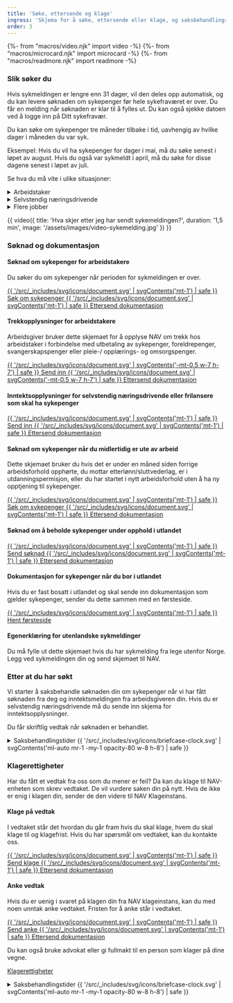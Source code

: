 ```yaml
---
title: 'Søke, ettersende og klage'
ingress: 'Skjema for å søke, ettersende eller klage, og saksbehandlingstider.'
order: 3
---
```


{%- from "macros/video.njk" import video -%}
{%- from "macros/microcard.njk" import microcard -%}
{%- from "macros/readmore.njk" import readmore -%}

### Slik søker du

Hvis sykmeldingen er lengre enn 31 dager, vil den deles opp automatisk, og du kan levere søknaden om sykepenger før hele sykefraværet er over. Du får en melding når søknaden er klar til å fylles ut. Du kan også sjekke datoen ved å logge inn på Ditt sykefravær.

Du kan søke om sykepenger tre måneder tilbake i tid, uavhengig av hvilke dager i måneden du var syk.

Eksempel: Hvis du vil ha sykepenger for dager i mai, må du søke senest i løpet av august. Hvis du også var sykmeldt i april, må du søke for disse dagene senest i løpet av juli.

Se hva du må vite i ulike situasjoner:

<div class="accordion">
  <details>
    <summary>Arbeidstaker</summary>
    <p>Innhold mangler</p>
  </details>
  <details>
    <summary>Selvstendig næringsdrivende</summary>
    <p>Innhold mangler</p>
  </details>
  <details>
    <summary>Flere jobber</summary>
    <p>Innhold mangler</p>
  </details>
</div>

{{ video({ 
  title: 'Hva skjer etter jeg har sendt sykemeldingen?', 
  duration: '1,5 min', 
  image: '/assets/images/video-sykemelding.jpg' 
}) }}

### Søknad og dokumentasjon

#### Søknad om sykepenger for arbeidstakere

Du søker du om sykepenger når perioden for sykmeldingen er over.

<div class="grid gap-2">
  <a class="flex items-start gap-2 font-medium" href="javascript:void(0);">
    {{ '/src/_includes/svg/icons/document.svg' | svgContents('mt-1') | safe }}
    Søk om sykepenger
  </a>
  <a class="flex items-start gap-2 font-medium" href="javascript:void(0);">
    {{ '/src/_includes/svg/icons/document.svg' | svgContents('mt-1') | safe }}
    Ettersend dokumentasjon
  </a>
</div>

#### Trekkopplysninger for arbeidstakere

Arbeidsgiver bruker dette skjemaet for å opplyse NAV om trekk hos arbeidstaker i forbindelse med utbetaling av sykepenger, foreldrepenger, svangerskapspenger eller pleie-/ opplærings- og omsorgspenger.

<div class="grid gap-1">
  <a class="flex items-center gap-2 px-3 pt-2 hover:bg-blue-100 pb-1.5 font-medium no-underline rounded-md bg-blue-50" href="javascript:void(0);">
    {{ '/src/_includes/svg/icons/document.svg' | svgContents('-mt-0.5 w-7 h-7') | safe }}
    Send inn
  </a>
  <a class="flex items-center gap-2 px-3 pt-2 hover:bg-blue-100 pb-1.5 font-medium no-underline rounded-md bg-blue-50" href="javascript:void(0);">
    {{ '/src/_includes/svg/icons/document.svg' | svgContents('-mt-0.5 w-7 h-7') | safe }}
    Ettersend dokumentasjon
  </a>
</div>

#### Inntektsopplysninger for selvstendig næringsdrivende eller frilansere som skal ha sykepenger

<div class="grid gap-2">
  <a class="flex items-start gap-2 font-medium" href="javascript:void(0);">
    {{ '/src/_includes/svg/icons/document.svg' | svgContents('mt-1') | safe }}
    Send inn
  </a>
  <a class="flex items-start gap-2 font-medium" href="javascript:void(0);">
    {{ '/src/_includes/svg/icons/document.svg' | svgContents('mt-1') | safe }}
    Ettersend dokumentasjon
  </a>
</div>

#### Søknad om sykepenger når du midlertidig er ute av arbeid

Dette skjemaet bruker du hvis det er under en måned siden forrige arbeidsforhold opphørte, du mottar etterlønn/sluttvederlag, er i utdanningspermisjon, eller du har startet i nytt arbeidsforhold uten å ha ny opptjening til sykepenger.

<div class="grid gap-2">
  <a class="flex items-start gap-2 font-medium" href="javascript:void(0);">
    {{ '/src/_includes/svg/icons/document.svg' | svgContents('mt-1') | safe }}
    Søk om sykepenger
  </a>
  <a class="flex items-start gap-2 font-medium" href="javascript:void(0);">
    {{ '/src/_includes/svg/icons/document.svg' | svgContents('mt-1') | safe }}
    Ettersend dokumentasjon
  </a>
</div>

#### Søknad om å beholde sykepenger under opphold i utlandet

<div class="grid gap-2">
  <a class="flex items-start gap-2 font-medium" href="javascript:void(0);">
    {{ '/src/_includes/svg/icons/document.svg' | svgContents('mt-1') | safe }}
    Send søknad
  </a>
  <a class="flex items-start gap-2 font-medium" href="javascript:void(0);">
    {{ '/src/_includes/svg/icons/document.svg' | svgContents('mt-1') | safe }}
    Ettersend dokumentasjon
  </a>
</div>

#### Dokumentasjon for sykepenger når du bor i utlandet

Hvis du er fast bosatt i utlandet og skal sende inn dokumentasjon som gjelder sykepenger, sender du dette sammen med en førsteside.

<div class="grid gap-2">
  <a class="flex items-start gap-2 font-medium" href="javascript:void(0);">
    {{ '/src/_includes/svg/icons/document.svg' | svgContents('mt-1') | safe }}
    Hent førsteside
  </a>
</div>

#### Egenerklæring for utenlandske sykmeldinger

Du må fylle ut dette skjemaet hvis du har sykmelding fra lege utenfor Norge. Legg ved sykmeldingen din og send skjemaet til NAV.

### Etter at du har søkt

Vi starter å saksbehandle søknaden din om sykepenger når vi har fått søknaden fra deg og inntektsmeldingen fra arbeidsgiveren din. Hvis du er selvstendig næringsdrivende må du sende inn skjema for inntektsopplysninger.

Du får skriftlig vedtak når søknaden er behandlet.

<details class="expander">
  <summary>
    <span>Saksbehandlingstider</span>
    {{ '/src/_includes/svg/icons/briefcase-clock.svg' | svgContents('ml-auto mr-1 -my-1 opacity-80 w-8 h-8') | safe }}
  </summary>
  <div class="prose">
    <p>Innhold mangler</p>
  </div>
</details>

### Klagerettigheter

Har du fått et vedtak fra oss som du mener er feil? Da kan du klage til NAV-enheten som skrev vedtaket. De vil vurdere saken din på nytt. Hvis de ikke er enig i klagen din, sender de den videre til NAV Klageinstans.

#### Klage på vedtak

I vedtaket står det hvordan du går fram hvis du skal klage, hvem du skal klage til og klagefrist. Hvis du har spørsmål om vedtaket, kan du kontakte oss.

<div class="grid gap-2">
  <a class="flex items-start gap-2 font-medium" href="javascript:void(0);">
    {{ '/src/_includes/svg/icons/document.svg' | svgContents('mt-1') | safe }}
    Send klage
  </a>
  <a class="flex items-start gap-2 font-medium" href="javascript:void(0);">
    {{ '/src/_includes/svg/icons/document.svg' | svgContents('mt-1') | safe }}
    Ettersend dokumentasjon
  </a>
</div>

#### Anke vedtak

Hvis du er uenig i svaret på klagen din fra NAV klageinstans, kan du med noen unntak anke vedtaket. Fristen for å anke står i vedtaket.

<div class="grid gap-2">
  <a class="flex items-start gap-2 font-medium" href="javascript:void(0);">
    {{ '/src/_includes/svg/icons/document.svg' | svgContents('mt-1') | safe }}
    Send anke
  </a>
  <a class="flex items-start gap-2 font-medium" href="javascript:void(0);">
    {{ '/src/_includes/svg/icons/document.svg' | svgContents('mt-1') | safe }}
    Ettersend dokumentasjon
  </a>
</div>

Du kan også bruke advokat eller gi fullmakt til en person som klager på dine vegne.

[Klagerettigheter](javascript:void(0);)

<details class="expander">
  <summary>
    <span>Saksbehandlingstider</span>
    {{ '/src/_includes/svg/icons/briefcase-clock.svg' | svgContents('ml-auto mr-1 -my-1 opacity-80 w-8 h-8') | safe }}
  </summary>
  <div class="prose">
    <p>Innhold mangler</p>
  </div>
</details>

